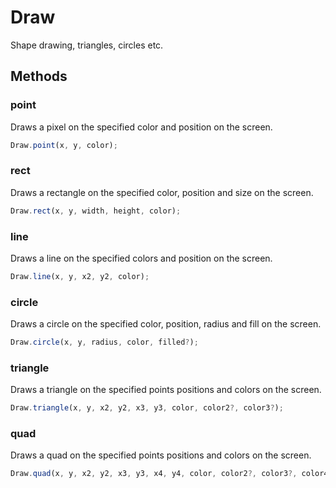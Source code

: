 # Draw

Shape drawing, triangles, circles etc.

## Methods

### point 

Draws a pixel on the specified color and position on the screen.

```js
Draw.point(x, y, color);
```

### rect 

Draws a rectangle on the specified color, position and size on the screen.

```js
Draw.rect(x, y, width, height, color);
```

### line 

Draws a line on the specified colors and position on the screen.

```js
Draw.line(x, y, x2, y2, color);
```

### circle 

Draws a circle on the specified color, position, radius and fill on the screen.

```js
Draw.circle(x, y, radius, color, filled?);
```

### triangle 

Draws a triangle on the specified points positions and colors on the screen.

```js
Draw.triangle(x, y, x2, y2, x3, y3, color, color2?, color3?);
```

### quad

Draws a quad on the specified points positions and colors on the screen.

```js
Draw.quad(x, y, x2, y2, x3, y3, x4, y4, color, color2?, color3?, color4?);
```